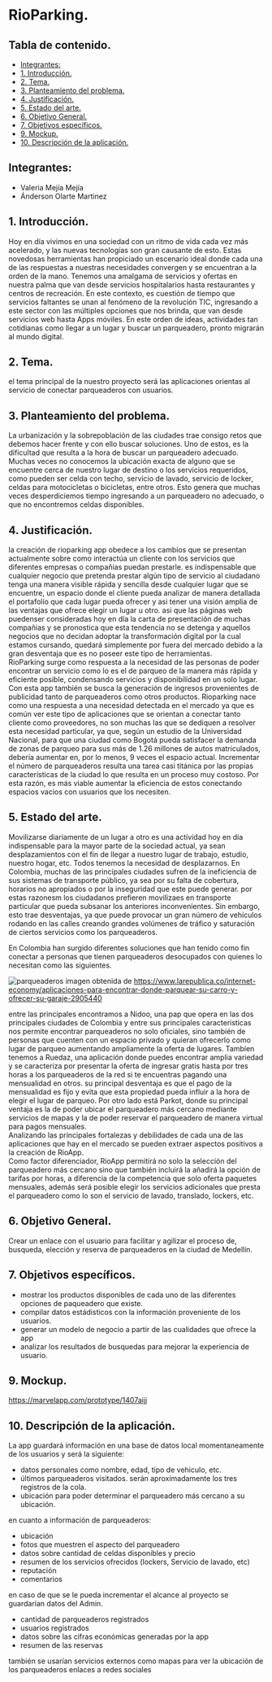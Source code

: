 # RioParking.
## Tabla de contenido.
  - [Integrantes:](#integrantes)
  - [1. Introducción.](#1-introducción)
  - [2. Tema.](#2-tema)
  - [3. Planteamiento del problema.](#3-planteamiento-del-problema)
  - [4. Justificación.](#4-justificación)
  - [5. Estado del arte.](#5-estado-del-arte)
  - [6. Objetivo General.](#6-objetivo-general)
  - [7. Objetivos específicos.](#7-objetivos-específicos)
  - [9. Mockup.](#9-mockup)
  - [10. Descripción de la aplicación.](#10-descripción-de-la-aplicación)
  

## Integrantes: 
- Valeria Mejía Mejía 
- Ánderson Olarte Martinez

## 1. Introducción.
Hoy en día vivimos en una sociedad con un ritmo de vida cada vez más acelerado, y las nuevas tecnologías son gran causante de esto. Estas novedosas herramientas han propiciado un escenario ideal donde cada una de las respuestas a nuestras necesidades convergen y se encuentran a la orden de la mano. Tenemos una amalgama de servicios y ofertas en nuestra palma que van desde servicios hospitalarios hasta restaurantes y centros de recreación. En este contexto, es cuestión de tiempo que servicios faltantes se unan al fenómeno de la revolución TIC, ingresando a este sector con las múltiples opciones que nos brinda, que van desde servicios web hasta Apps móviles. En este orden de ideas, actividades tan cotidianas como llegar a un lugar y buscar un parqueadero, pronto migrarán al mundo digital.

## 2. Tema.
el tema principal de la nuestro proyecto será las aplicaciones orientas al servicio de conectar parqueaderos con usuarios.

## 3. Planteamiento del problema.
La urbanización y la sobrepoblación de las ciudades trae consigo retos que debemos hacer frente y con ello buscar soluciones. Uno de estos, es la dificultad que resulta a la hora de buscar un parqueadero adecuado. Muchas veces no conocemos la ubicación exacta de alguno que se encuentre cerca de nuestro lugar de destino o los servicios requeridos, como pueden ser celda con techo, servicio de lavado, servicio de locker, celdas para motocicletas o bicicletas, entre otros. Esto genera que muchas veces desperdiciemos tiempo ingresando a un parqueadero no adecuado, o que no encontremos celdas disponibles.  

## 4. Justificación.
la creación de rioparking app obedece a los cambios que se presentan actualmente sobre como 
interactúa un cliente con los servicios que diferentes empresas o compañias puedan prestarle.
es indispensable que cualquier negocio que pretenda prestar algún tipo de servicio al ciudadano 
tenga una manera visible rápida y sencilla desde cualquier lugar que se encuentre, un espacio donde el cliente pueda analizar de manera detallada el portafolío que cada lugar pueda ofrecer y asi tener una visión amplia de las ventajas que ofrece elegir un lugar u otro. asi que las páginas web puedenser consideradas hoy en día la carta de presentación de muchas compañias y se pronostica que esta tendencia no se detenga y aquellos negocios que no decidan adoptar la transformación digital por la cual estamos cursando, quedará simplemente por fuera del mercado debido a la gran desventaja que es no poseer este tipo de herramientas.  
RioParking surge como respuesta a la necesidad de las personas de poder encontrar un servicio como lo es el de parqueo de la manera más rápida y eficiente posible, condensando servicios y disponibilidad en un solo lugar.
Con esta app también se busca la generación de ingresos provenientes de publicidad tanto de parqueaderos como otros productos. Rioparking nace como una respuesta a una necesidad detectada en el mercado ya que es común ver este tipo de aplicaciones que se orientan a conectar tanto cliente como proveedores, no son muchas las que se dediquen a resolver esta necesidad particular, ya que, según un estudio de la Universidad Nacional, para que una ciudad como Bogotá pueda satisfacer la demanda de zonas de parqueo para sus más de 1.26 millones de autos matriculados, debería aumentar en, por lo menos, 9 veces el espacio actual. Incrementar el número de parqueaderos resulta una tarea casi titánica por las propias características de la ciudad lo que resulta en un proceso muy costoso. Por esta razón, es más viable aumentar la eficiencia de estos conectando espacios vacios con usuarios que los necesiten.


## 5. Estado del arte.
Movilizarse diariamente de un lugar a otro es una actividad hoy en día indispensable para la mayor parte de la sociedad actual, ya sean desplazamientos con el fin de llegar a nuestro lugar de trabajo, estudio, nuestro hogar, etc. Todos tenemos la necesidad de desplazarnos. En Colombia, muchas de las principales ciudades sufren de la ineficiencia de sus sistemas de transporte público, ya sea por su falta de cobertura, horarios no apropiados o por la inseguridad que este puede generar. por estas razonesm los ciudadanos prefieren movilizaes en transporte particular que pueda subsanar los anteriores inconvenientes. Sin embargo, esto trae desventajas, ya que puede provocar un gran número de vehículos rodando en las calles creando grandes volúmenes de tráfico y saturación de ciertos servicios como los parqueaderos.

En Colombia han surgido diferentes soluciones que han tenido como fin conectar a personas que tienen parqueaderos desocupados con quienes lo necesitan como las siguientes.  
  
![parqueaderos](https://github.com/aolartemartinez11/RioParkingApp/blob/master/Images/Anteproyecto/ResumenParkingApps.png "Apps sobre parqueaderos")
imagen obtenida de <https://www.larepublica.co/internet-economy/aplicaciones-para-encontrar-donde-parquear-su-carro-y-ofrecer-su-garaje-2905440>  

 entre las principales encontramos a Nidoo, una pap que opera en las dos principales ciudades de Colombia y entre sus principales caracteristicas nos permite encontrar parqueaderos no solo oficiales, sino también de personas que cuenten con un espacio privado y quieran ofrecerlo como lugar de parqueo aumentando ampliamente la oferta de lugares. Tambíen tenemos a Ruedaz, una aplicación donde puedes encontrar amplia variedad y se caracteriza por presentar la oferta de ingresar gratis hasta por tres horas a los parqueaderos de la red si te encuentras pagando una mensualidad en otros. su principal desventaja es que el pago de la mensualidad es fijo y evita que esta propiedad pueda influir a la hora de elegir el lugar de parqueo. Por otro lado está Parkot, donde su principal ventaja es la de poder ubicar el parqueadero más cercano mediante servicios de mapas y la de poder reservar el parqueadero de manera virtual para pagos mensuales.  
 Analizando las principales fortalezas y debilidades de cada una de las aplicaciones que hay en el mercado se pueden extraer aspectos positivos a la creación de RioApp.  
 Como factor diferenciador, RioApp permitirá no solo la selección del parqueadero más cercano 
 sino que también incluirá la añadirá la opción de tarifas por horas, a diferencia de la competencia que solo oferta paquetes mensuales, además será posible elegir los servicios adicionales que presta el parqueadero como lo son el servicio de lavado, translado, lockers, etc.

## 6. Objetivo General.
Crear un enlace con el usuario para facilitar y agilizar el proceso de, busqueda, elección y reserva de parqueaderos en 
la ciudad de Medellín.

## 7. Objetivos específicos.
+ mostrar los productos disponibles de cada uno de las diferentes opciones de paqueadero que existe.
+ compilar datos estádisticos con la información proveniente de los usuarios.
+ generar un modelo de negocio a partir de las cualidades que ofrece la app
+ analizar los resultados de busquedas para mejorar la experiencia de usuario.

## 9. Mockup.
<https://marvelapp.com/prototype/1407aijj>

## 10. Descripción de la aplicación.

La app guardará información en una base de datos local momentaneamente de los usuarios y será la siguiente:

- datos personales como nombre, edad, tipo de vehiculo, etc.
- últimos parqueaderos visitados. serán aproximadamente los tres registros de la cola.
- ubicación para poder determinar el parqueadero más cercano a su ubicación.

en cuanto a información de parqueaderos:
- ubicación
- fotos que muestren el aspecto del parqueadero
- datos sobre cantidad de celdas disponibles y precio
- resumen de los servicios ofrecidos (lockers, Servicio de lavado, etc)
- reputación
- comentarios


en caso de que se le pueda incrementar el alcance al proyecto 
se guardarían datos del Admin.
- cantidad de parqueaderos registrados
- usuarios registrados
- datos sobre las cifras económicas generadas por la app
- resumen de las reservas

también se usarían servicios externos como mapas para ver la ubicación de los parqueaderos
enlaces a redes sociales
